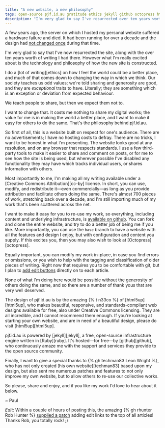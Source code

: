 ```yaml
---
title: "A new website, a new philosophy"
tags: open-source pjf.id.au gratitude ethics jekyll github octopress html5up tech
description: "I'm very glad to say I've resurrected over ten years worth of writing from my old website. However what I'm really excited about is the technology and philosophy of how the new site is constructed."
---
```


A few years ago, the server on which I hosted my personal website suffered a
hardware failure and died. It had been running for over a decade
and the design had [not changed once](https://web.archive.org/web/20110216060633/http://www.pjf.id.au/)
during that time.

I'm very glad to say that I've now resurrected the site, along with the over
ten years worth of writing I had there. However what I'm really excited
about is the technology and philosophy of how the new site is constructed.

<!--more-->

I do a [lot of writing][ethics] on how I feel the world could be a better
place, and much of that comes down to changing the way in which we think.
Our society teaches us odd values; we're told sharing and generosity are good,
and they are *exceptional* traits to have. Literally; they are
something which is an exception or deviation from expected behaviour.

We teach people to share, but then we expect them not to.

I want to change that. It costs me nothing to share my digital works; the
value for me is in making the world a better place, and I want to make it easy
for others to do the same. That's the philosophy behind pjf.id.au.

So first of all, this is a website built on respect for one's audience.
There are no advertisements; I have no hosting costs to defray. There are no
tricks, I want to be honest in what I'm presenting. The website looks good
at any resolution, and on any browser that respects standards. I use a few
third-party tools to make it easier to share and comment on posts, or for me
to see how the site is being used, but wherever possible I've disabled any
functionality they may have which tracks individual users, or shares
information with others.

Most importantly to me, I'm making all my writing available under a
[Creative Commons Attribution][cc-by] license. In short, you can use, modify,
and redistribute it—even commercially—as long as you provide attribution and
facilitate others doing the same. There's almost 700 pieces of work,
stretching back over a decade, and I'm still importing much of my work that's
been scattered across the net.

I want to make it easy for you to re-use my work, so everything, including
content and underlying infrastructure, is
[available on github](https://github.com/pjf/pjf.github.io). You can fork and
clone the entire website, and try to do a better job of being me if you like.
More importantly, you can use the `base` branch to have a website with all the
features and design I enjoy, but with configuration and content you supply.
If this excites you, then you may also wish to look at [Octopress][octopress].

Equally important, you can modify my work in-place, in case you find errors or
omissions, or you wish to help with the tagging and classification of older
pieces of writing. Right now that requires you to be comfortable with git, but
I plan to [add edit buttons](https://github.com/pjf/pjf.github.io/issues/11)
directly on to each article.

None of what I'm doing here would be possible without the generosity of others
doing the same, and so there are a number of thank yous that are very well
deserved.

The design of pjf.id.au is by the amazing {% t n33co %} of [html5up][html5up],
who makes beautiful, responsive, and standards-compliant web designs available
for free, also under Creative Commons licensing. They are all incredible, and
I cannot recommend them enough. If you're looking at starting your own website,
and are in need of a beautiful design, please do visit [html5up][html5up].

pjf.id.au is powered by [jekyll][jekyll], a free, open-source infrastructure
engine written in [Ruby][ruby]. It's hosted—for free—by [github][github], who
continuously amaze me with the support and services they provide to the open
source community.

Finally, I want to give a special thanks to {% gh techman83 Leon Wright %},
who has not only created [his own website][techman83] based upon my design,
but also sent me numerous patches and features to not only improve my own
website, but to allow others to re-use our collective works.

So please, share and enjoy, and if you like my work I'd love to hear about it
below.

~ Paul

*Edit*: Within a couple of hours of posting this, the amazing
{% gh rhunter Rob Hunter %}
[supplied a patch](https://github.com/pjf/pjf.github.io/pull/14)
adding edit links to the top of all articles! Thanks Rob, you totally rock! ;)
